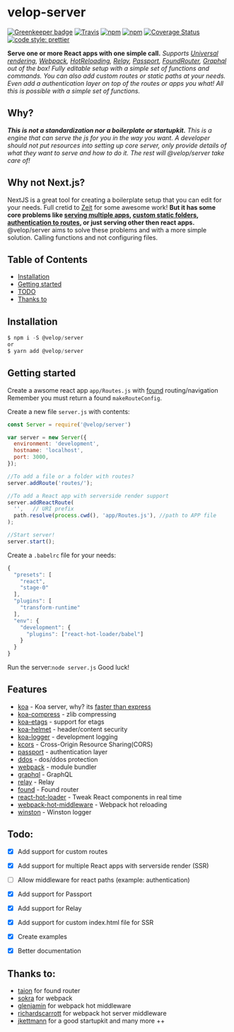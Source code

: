 # velop-server

[![Greenkeeper badge](https://badges.greenkeeper.io/velop-io/server.svg?style=flat-square)](https://greenkeeper.io/)
[![Travis](https://img.shields.io/travis/velop-io/server.svg?style=flat-square)](https://travis-ci.org/velop-io/server)
[![npm](https://img.shields.io/npm/dt/%40velop%2Fserver.svg?style=flat-square)](https://www.npmjs.com/package/%40velop%2Fserver)
[![npm](https://img.shields.io/npm/v/%40velop%2Fserver.svg?style=flat-square)](https://www.npmjs.com/package/%40velop%2Fserver)
[![Coverage Status](https://coveralls.io/repos/github/velop-io/server/badge.svg?style=flat-square&branch=master)](https://coveralls.io/github/velop-io/server?branch=master)
[![code style: prettier](https://img.shields.io/badge/code_style-prettier-ff69b4.svg?style=flat-square)](https://github.com/prettier/prettier)


__Serve one or more React apps with one simple call.__ _Supports [Universal rendering](https://frontendmasters.com/courses/react-intro/what-is-universal-rendering/), [Webpack](https://webpack.js.org/), [HotReloading](https://webpack.js.org/concepts/hot-module-replacement/), [Relay](https://github.com/facebook/relay), [Passport](https://github.com/jaredhanson/passport), [FoundRouter](https://github.com/4Catalyzer/found), [Graphql](https://github.com/facebook/graphql) out of the box!
Fully editable setup with a simple set of functions and commands.
You can also add custom routes or static paths at your needs.
Even add a authentication layer on top of the routes or apps you what!
All this is possible with a simple set of functions._

## Why?
___This is not a standardization nor a boilerplate or startupkit.___ _This is a engine that can serve the js for you in the way you want. A developer should not put resources into setting up core server, only provide details of what they want to serve and how to do it. The rest will @velop/server take care of!_

## Why not Next.js?
NextJS is a great tool for creating a boilerplate setup that you can edit for your needs. Full cretid to [Zeit](https://github.com/zeit) for some awesome work! __But it has some core problems like [serving multiple apps](https://github.com/zeit/next.js/issues/257), [custom static folders](https://github.com/zeit/next.js/issues/3027), [authentication to routes](https://github.com/zeit/next.js/issues/153), or just serving other then react apps.__ @velop/server aims to solve these problems and with a more simple solution. Calling functions and not configuring files.

## Table of Contents
- [Installation](#installation)
- [Getting started](#getting-started)
- [TODO](#todo)
- [Thanks to](#thanks-to)


## Installation
```js
$ npm i -S @velop/server
or
$ yarn add @velop/server
```

## Getting started
Create a awsome react app `app/Routes.js` with [found](https://github.com/4Catalyzer/found) routing/navigation
Remember you must return a found `makeRouteConfig`.

Create a new file `server.js` with contents:
```js
const Server = require('@velop/server')

var server = new Server({
  environment: 'development',
  hostname: 'localhost',
  port: 3000,
});

//To add a file or a folder with routes?
server.addRoute('routes/');

//To add a React app with serverside render support
server.addReactRoute(
  '',   // URI prefix
  path.resolve(process.cwd(), 'app/Routes.js'), //path to APP file
);

//Start server!
server.start();
```

Create a `.babelrc` file for your needs:
```js
{
  "presets": [
    "react",
    "stage-0"
  ],
  "plugins": [
    "transform-runtime"
  ],
  "env": {
    "development": {
      "plugins": ["react-hot-loader/babel"]
    }
  }
}
```

Run the server:`node server.js`
Good luck!


## Features
- [koa](https://github.com/koajs/koa) - Koa server, why? its [faster than express](https://raygun.com/blog/node-js-performance-2017/) 
- [koa-compress](https://github.com/koajs/compress) - zlib compressing
- [koa-etags](https://github.com/koajs/etag) - support for etags
- [koa-helmet](https://www.npmjs.com/package/koa-helmet) - header/content security
- [koa-logger](https://github.com/koajs/logger) - development logging
- [kcors](https://github.com/koajs/cors) - Cross-Origin Resource Sharing(CORS)
- [passport](http://www.passportjs.org/) - authentication layer
- [ddos](https://github.com/rook2pawn/node-ddos) - dos/ddos protection
- [webpack](https://webpack.js.org/) - module bundler
- [graphql]() - GraphQL
- [relay]() - Relay
- [found]() - Found router
- [react-hot-loader](https://github.com/gaearon/react-hot-loader) - Tweak React components in real time
- [webpack-hot-middleware](https://github.com/glenjamin/webpack-hot-middleware) - Webpack hot reloading
- [winston]() - Winston logger


## Todo:
- [x] Add support for custom routes
- [x] Add support for multiple React apps with serverside render (SSR)
- [ ] Allow middleware for react paths (example: authentication)
- [x] Add support for Passport
- [x] Add support for Relay
- [x] Add support for custom index.html file for SSR
- [x] Create examples
- [x] Better documentation


## Thanks to:
- [taion](https://github.com/taion) for found router
- [sokra](https://github.com/sokra) for webpack
- [glenjamin](https://github.com/glenjamin) for webpack hot middleware
- [richardscarrott](https://github.com/richardscarrott) for webpack hot server middleware
- [jkettmann](https://github.com/jkettmann) for a good startupkit
and many more ++